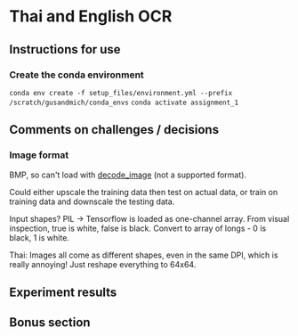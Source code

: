 # Thai and English OCR 

## Instructions for use 
### Create the conda environment 
`conda env create -f setup_files/environment.yml --prefix /scratch/gusandmich/conda_envs`
`conda activate assignment_1`

## Comments on challenges / decisions
### Image format
BMP, so can't load with [decode_image](https://pytorch.org/vision/main/generated/torchvision.io.decode_image.html#torchvision.io.decode_image) (not a supported format). 

Could either upscale the training data then test on actual data, or train on training data and downscale the testing data. 

Input shapes?
PIL -> Tensorflow is loaded as one-channel array. From visual inspection, true is white, false is black. Convert to array of longs - 0 is black, 1 is white.

Thai:
Images all come as different shapes, even in the same DPI, which is really annoying! 
Just reshape everything to 64x64. 

## Experiment results

## Bonus section